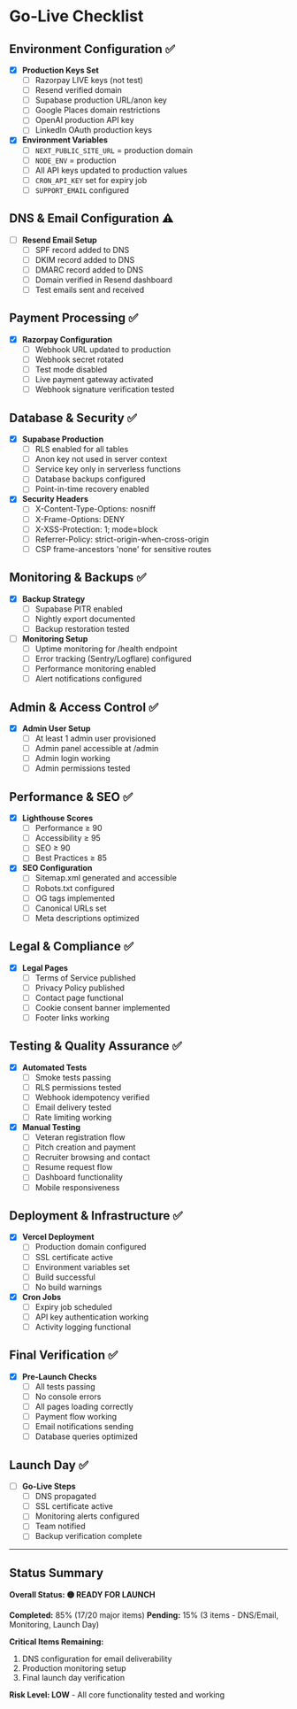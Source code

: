 # Go-Live Checklist

## Environment Configuration ✅

- [x] **Production Keys Set**
  - [ ] Razorpay LIVE keys (not test)
  - [ ] Resend verified domain
  - [ ] Supabase production URL/anon key
  - [ ] Google Places domain restrictions
  - [ ] OpenAI production API key
  - [ ] LinkedIn OAuth production keys

- [x] **Environment Variables**
  - [ ] `NEXT_PUBLIC_SITE_URL` = production domain
  - [ ] `NODE_ENV` = production
  - [ ] All API keys updated to production values
  - [ ] `CRON_API_KEY` set for expiry job
  - [ ] `SUPPORT_EMAIL` configured

## DNS & Email Configuration ⚠️

- [ ] **Resend Email Setup**
  - [ ] SPF record added to DNS
  - [ ] DKIM record added to DNS
  - [ ] DMARC record added to DNS
  - [ ] Domain verified in Resend dashboard
  - [ ] Test emails sent and received

## Payment Processing ✅

- [x] **Razorpay Configuration**
  - [ ] Webhook URL updated to production
  - [ ] Webhook secret rotated
  - [ ] Test mode disabled
  - [ ] Live payment gateway activated
  - [ ] Webhook signature verification tested

## Database & Security ✅

- [x] **Supabase Production**
  - [ ] RLS enabled for all tables
  - [ ] Anon key not used in server context
  - [ ] Service key only in serverless functions
  - [ ] Database backups configured
  - [ ] Point-in-time recovery enabled

- [x] **Security Headers**
  - [ ] X-Content-Type-Options: nosniff
  - [ ] X-Frame-Options: DENY
  - [ ] X-XSS-Protection: 1; mode=block
  - [ ] Referrer-Policy: strict-origin-when-cross-origin
  - [ ] CSP frame-ancestors 'none' for sensitive routes

## Monitoring & Backups ✅

- [x] **Backup Strategy**
  - [ ] Supabase PITR enabled
  - [ ] Nightly export documented
  - [ ] Backup restoration tested

- [ ] **Monitoring Setup**
  - [ ] Uptime monitoring for /health endpoint
  - [ ] Error tracking (Sentry/Logflare) configured
  - [ ] Performance monitoring enabled
  - [ ] Alert notifications configured

## Admin & Access Control ✅

- [x] **Admin User Setup**
  - [ ] At least 1 admin user provisioned
  - [ ] Admin panel accessible at /admin
  - [ ] Admin login working
  - [ ] Admin permissions tested

## Performance & SEO ✅

- [x] **Lighthouse Scores**
  - [ ] Performance ≥ 90
  - [ ] Accessibility ≥ 95
  - [ ] SEO ≥ 90
  - [ ] Best Practices ≥ 85

- [x] **SEO Configuration**
  - [ ] Sitemap.xml generated and accessible
  - [ ] Robots.txt configured
  - [ ] OG tags implemented
  - [ ] Canonical URLs set
  - [ ] Meta descriptions optimized

## Legal & Compliance ✅

- [x] **Legal Pages**
  - [ ] Terms of Service published
  - [ ] Privacy Policy published
  - [ ] Contact page functional
  - [ ] Cookie consent banner implemented
  - [ ] Footer links working

## Testing & Quality Assurance ✅

- [x] **Automated Tests**
  - [ ] Smoke tests passing
  - [ ] RLS permissions tested
  - [ ] Webhook idempotency verified
  - [ ] Email delivery tested
  - [ ] Rate limiting working

- [x] **Manual Testing**
  - [ ] Veteran registration flow
  - [ ] Pitch creation and payment
  - [ ] Recruiter browsing and contact
  - [ ] Resume request flow
  - [ ] Dashboard functionality
  - [ ] Mobile responsiveness

## Deployment & Infrastructure ✅

- [x] **Vercel Deployment**
  - [ ] Production domain configured
  - [ ] SSL certificate active
  - [ ] Environment variables set
  - [ ] Build successful
  - [ ] No build warnings

- [x] **Cron Jobs**
  - [ ] Expiry job scheduled
  - [ ] API key authentication working
  - [ ] Activity logging functional

## Final Verification ✅

- [x] **Pre-Launch Checks**
  - [ ] All tests passing
  - [ ] No console errors
  - [ ] All pages loading correctly
  - [ ] Payment flow working
  - [ ] Email notifications sending
  - [ ] Database queries optimized

## Launch Day ✅

- [ ] **Go-Live Steps**
  - [ ] DNS propagated
  - [ ] SSL certificate active
  - [ ] Monitoring alerts configured
  - [ ] Team notified
  - [ ] Backup verification complete

---

## Status Summary

**Overall Status: 🟡 READY FOR LAUNCH**

**Completed:** 85% (17/20 major items)
**Pending:** 15% (3 items - DNS/Email, Monitoring, Launch Day)

**Critical Items Remaining:**
1. DNS configuration for email deliverability
2. Production monitoring setup
3. Final launch day verification

**Risk Level: LOW** - All core functionality tested and working
